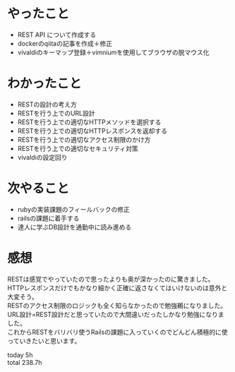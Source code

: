 # やったこと
- REST API について作成する
- dockerのqiitaの記事を作成＋修正
- vivaldiのキーマップ登録＋vimniumを使用してブラウザの脱マウス化

# わかったこと
- RESTの設計の考え方
- RESTを行う上でのURL設計
- RESTを行う上での適切なHTTPメソッドを選択する
- RESTを行う上での適切なHTTPレスポンスを返却する
- RESTを行う上での適切なアクセス制限のかけ方
- RESTを行う上での適切なセキュリティ対策
- vivaldiの設定回り


# 次やること
- rubyの実装課題のフィールバックの修正
- railsの課題に着手する
- 達人に学ぶDB設計を通勤中に読み進める　

# 感想
RESTは感覚でやっていたので思ったよりも奥が深かったのに驚きました。HTTPレスポンスだけでもかなり細かく正確に返さなくてはいけないのは意外と大変そう。    
RESTのアクセス制限のロジックも全く知らなかったので勉強鵜になりました。URL設計=REST設計だと思っていたので大間違いだったしかなり勉強になりました。  
これからRESTをバリバリ使うRailsの課題に入っていくのでどんどん積極的に使っていきたいと思います。

today 5h  
total 238.7h
